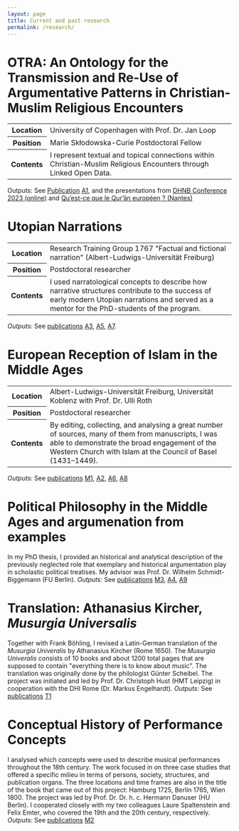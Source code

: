 ```yaml
---
layout: page
title: Current and past research
permalink: /research/
---
```


# OTRA: An Ontology for the Transmission and Re-Use of Argumentative Patterns in Christian-Muslim Religious Encounters
<table>
<tbody>
<tr>
    <th>Location</th>
    <td>University of Copenhagen with Prof. Dr. Jan Loop  </td>
  </tr>
  <tr>
    <th>Position</th>
    <td>Marie Skłodowska-Curie Postdoctoral Fellow  </td>
  </tr>
  <tr>
    <th>Contents</th>
    <td>I represent textual and topical connections within Christian-Muslim Religious Encounters through Linked Open Data. </td>
  </tr>
</tbody>
</table>

Outputs: See [Publication](/publications) [A1](/publications#simplify), and the presentations from [DHNB Conference 2023 (online)](https://www.youtube.com/watch?v=7LpHKj1wuKs) and [Qu’est-ce que le Qur’ān européen ? (Nantes)](https://www.youtube.com/watch?v=jjai8Art-f0)

# Utopian Narrations
<table>
<tbody>
<tr>
    <th>Location</th>
    <td>Research Training Group 1767 "Factual and fictional narration" (Albert-Ludwigs-Universität Freiburg)</td>
  </tr>
  <tr>
    <th>Position</th>
    <td>Postdoctoral researcher</td>
  </tr>
  <tr>
    <th>Contents</th>
    <td>I used narratological concepts to describe how narrative structures contribute to the success of early modern Utopian narrations and served as a mentor for the PhD-students of the program.</td>
  </tr>
</tbody>
</table>

*Outputs:* See [publications](/publications) [A3](/publications#matched), [A5](/publications#Neugier), [A7](/publications#waging).

# European Reception of Islam in the Middle Ages
<table>
<tbody>
<tr>
    <th>Location</th>
    <td>Albert-Ludwigs-Universität Freiburg, Universität Koblenz with Prof. Dr. Ulli Roth</td>
  </tr>
  <tr>
    <th>Position</th>
    <td>Postdoctoral researcher</td>
  </tr>
  <tr>
    <th>Contents</th>
    <td>By editing, collecting, and analysing a great number of sources, many of them from manuscripts, I was able to demonstrate the broad engagement of the Western Church with Islam at the Council of Basel (1431–1449).</td>
  </tr>
</tbody>
</table>

*Outputs:* See [publications](/publications) [M1](/publications#islam), [A2](/publications#reasoning), [A6](/publications#council), [A8](/publications#mission)

# Political Philosophy in the Middle Ages and argumenation from examples
In my PhD thesis, I provided an historical and analytical description of the previously neglected role that exemplary and historical argumentation play in scholastic political treatises. My advisor was Prof. Dr. Wilhelm Schmidt-Biggemann (FU Berlin).
*Outputs:* See [publications](/publications) [M3](/publications#argumente), [A4](/publications#contingency), [A9](/publications#Minorem)

# Translation: Athanasius Kircher, *Musurgia Universalis*
Together with Frank Böhling, I revised a Latin-German translation of the *Musurgia Univeralis* by Athanasius Kircher (Rome 1650). The *Musurgia Univeralis* consists of 10 books and about 1200 total pages that are supposed to contain "everything there is to know about music". The translation was originally done by the philologist Günter Scheibel. The project was initiated and led by Prof. Dr. Christoph Hust (HMT Leipzig) in cooperation with the DHI Rome (Dr. Markus Engelhardt).
*Outputs:* See [publications](/publications) [T1](/publications#Kircher)

# Conceptual History of Performance Concepts
I analysed which concepts were used to describe musical performances throughout the 18th century. The work focused in on three case studies that offered a specific milieu in terms of persons, society, structures, and publication organs. The three locations and time frames are also in the title of the book that came out of this project: Hamburg 1725, Berlin 1765, Wien 1800. The project was led by Prof. Dr. Dr. h. c. Hermann Danuser (HU Berlin). I cooperated closely with my two colleagues Laure Spaltenstein and Felix Emter, who covered the 19th and the 20th century, respectively.
*Outputs:* See [publications](/publications) [M2](/publications#hamburg)